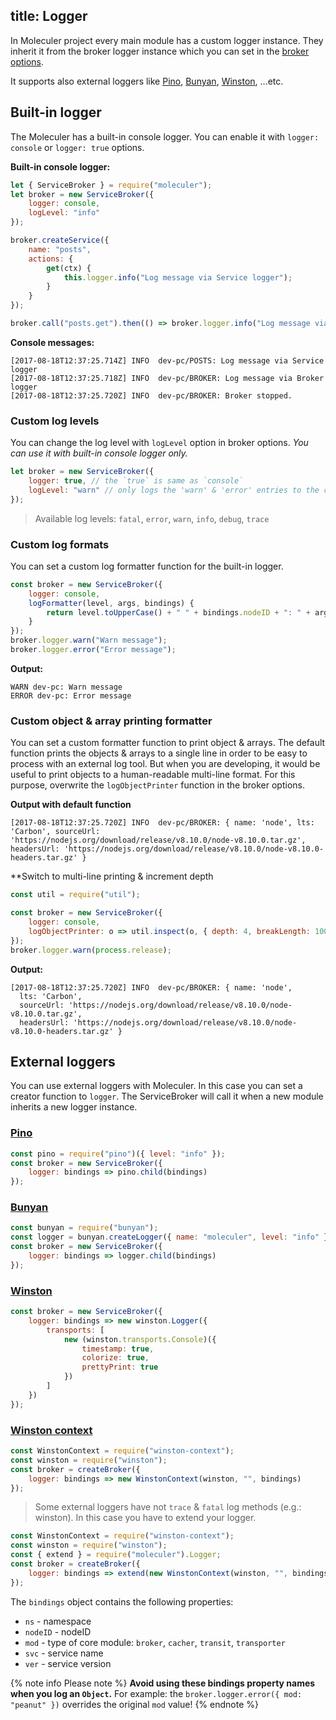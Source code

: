 title: Logger
---
In Moleculer project every main module has a custom logger instance. They inherit it from the broker logger instance which you can set in the [broker options](broker.html#Broker-options).

It supports also external loggers like [Pino](http://getpino.io/), [Bunyan](https://github.com/trentm/node-bunyan), [Winston](https://github.com/winstonjs/winston), ...etc.

## Built-in logger
The Moleculer has a built-in console logger. You can enable it with `logger: console` or `logger: true` options.

**Built-in console logger:**
```js
let { ServiceBroker } = require("moleculer");
let broker = new ServiceBroker({
    logger: console,
    logLevel: "info"
});

broker.createService({
    name: "posts",
    actions: {
        get(ctx) {
            this.logger.info("Log message via Service logger");
        }
    }
});

broker.call("posts.get").then(() => broker.logger.info("Log message via Broker logger"));
```
**Console messages:**
```
[2017-08-18T12:37:25.714Z] INFO  dev-pc/POSTS: Log message via Service logger
[2017-08-18T12:37:25.718Z] INFO  dev-pc/BROKER: Log message via Broker logger
[2017-08-18T12:37:25.720Z] INFO  dev-pc/BROKER: Broker stopped.
```

### Custom log levels
You can change the log level with `logLevel` option in broker options. _You can use it with built-in console logger only._

```js
let broker = new ServiceBroker({
    logger: true, // the `true` is same as `console`
    logLevel: "warn" // only logs the 'warn' & 'error' entries to the console
});
```

> Available log levels: `fatal`, `error`, `warn`, `info`, `debug`, `trace`

### Custom log formats
You can set a custom log formatter function for the built-in logger.

```js
const broker = new ServiceBroker({ 
    logger: console, 
    logFormatter(level, args, bindings) {
        return level.toUpperCase() + " " + bindings.nodeID + ": " + args.join(" ");
    }
});
broker.logger.warn("Warn message");
broker.logger.error("Error message");
```
**Output:**
```
WARN dev-pc: Warn message
ERROR dev-pc: Error message
```

### Custom object & array printing formatter
You can set a custom formatter function to print object & arrays. The default function prints the objects & arrays to a single line in order to be easy to process with an external log tool. But when you are developing, it would be useful to print objects to a human-readable multi-line format. For this purpose, overwrite the `logObjectPrinter` function in the broker options.

**Output with default function**
```
[2017-08-18T12:37:25.720Z] INFO  dev-pc/BROKER: { name: 'node', lts: 'Carbon', sourceUrl: 'https://nodejs.org/download/release/v8.10.0/node-v8.10.0.tar.gz', headersUrl: 'https://nodejs.org/download/release/v8.10.0/node-v8.10.0-headers.tar.gz' }
```

**Switch to multi-line printing & increment depth
```js
const util = require("util");

const broker = new ServiceBroker({ 
    logger: console, 
    logObjectPrinter: o => util.inspect(o, { depth: 4, breakLength: 100 })
});
broker.logger.warn(process.release);
```
**Output:**
```
[2017-08-18T12:37:25.720Z] INFO  dev-pc/BROKER: { name: 'node',
  lts: 'Carbon',
  sourceUrl: 'https://nodejs.org/download/release/v8.10.0/node-v8.10.0.tar.gz',
  headersUrl: 'https://nodejs.org/download/release/v8.10.0/node-v8.10.0-headers.tar.gz' }
```

## External loggers
You can use external loggers with Moleculer. In this case you can set a creator function to `logger`. The ServiceBroker will call it when a new module inherits a new logger instance.

### **[Pino](http://getpino.io/)**
```js
const pino = require("pino")({ level: "info" });
const broker = new ServiceBroker({ 
    logger: bindings => pino.child(bindings)
});
```

### **[Bunyan](https://github.com/trentm/node-bunyan)**
```js
const bunyan = require("bunyan");
const logger = bunyan.createLogger({ name: "moleculer", level: "info" });
const broker = new ServiceBroker({ 
    logger: bindings => logger.child(bindings)
});
```

### **[Winston](https://github.com/winstonjs/winston)**
```js
const broker = new ServiceBroker({ 
    logger: bindings => new winston.Logger({
        transports: [
            new (winston.transports.Console)({
                timestamp: true,
                colorize: true,
                prettyPrint: true
            })
        ]
    })
});
```

### **[Winston context](https://github.com/citrix-research/node-winston-context)**
```js
const WinstonContext = require("winston-context");
const winston = require("winston");
const broker = createBroker({ 
    logger: bindings => new WinstonContext(winston, "", bindings)
});
```

> Some external loggers have not `trace` & `fatal` log methods (e.g.: winston). In this case you have to extend your logger.

```js
const WinstonContext = require("winston-context");
const winston = require("winston");
const { extend } = require("moleculer").Logger;
const broker = createBroker({ 
    logger: bindings => extend(new WinstonContext(winston, "", bindings))
});
```

The `bindings` object contains the following properties:
- `ns` - namespace
- `nodeID` - nodeID
- `mod` - type of core module: `broker`, `cacher`, `transit`, `transporter`
- `svc` - service name
- `ver` - service version

{% note info Please note %}
**Avoid using these bindings property names when you log an `Object`.**
For example: the `broker.logger.error({ mod: "peanut" })` overrides the original `mod` value!
{% endnote %}
